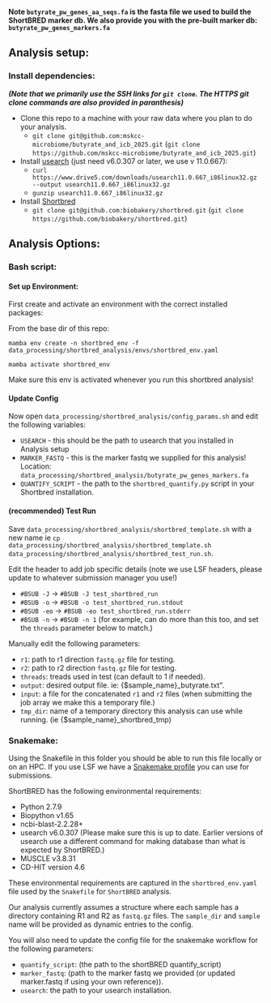 **Note `butyrate_pw_genes_aa_seqs.fa` is the fasta file we used to build the ShortBRED marker db. We also provide you with the pre-built marker db: `butyrate_pw_genes_markers.fa`**

## Analysis setup:

### Install dependencies:
***(Note that we primarily use the SSH links for `git clone`.  The HTTPS git clone commands are also provided in paranthesis)***

- Clone this repo to a machine with your raw data where you plan to do your analysis. 
    - `git clone git@github.com:mskcc-microbiome/butyrate_and_icb_2025.git` (`git clone https://github.com/mskcc-microbiome/butyrate_and_icb_2025.git`)
- Install [usearch](https://www.drive5.com/usearch/download.html) (just need v6.0.307 or later, we use v 11.0.667):
    - `curl https://www.drive5.com/downloads/usearch11.0.667_i86linux32.gz --output usearch11.0.667_i86linux32.gz`
    - `gunzip usearch11.0.667_i86linux32.gz`
- Install [Shortbred](https://huttenhower.sph.harvard.edu/shortbred/)
    - `git clone git@github.com:biobakery/shortbred.git` (`git clone https://github.com/biobakery/shortbred.git`)


## Analysis Options:

### Bash script:

#### Set up Environment:

First create and activate an environment with the correct installed packages:

From the base dir of this repo:

```
mamba env create -n shortbred_env -f data_processing/shortbred_analysis/envs/shortbred_env.yaml 
```
```
mamba activate shortbred_env
```
Make sure this env is activated whenever you run this shortbred analysis! 

#### Update Config

Now open `data_processing/shortbred_analysis/config_params.sh` and edit the following variables:

- `USEARCH` - this should be the path to usearch that you installed in Analysis setup
- `MARKER_FASTQ` - this is the marker fastq we supplied for this analysis!  Location: `data_processing/shortbred_analysis/butyrate_pw_genes_markers.fa`
- `QUANTIFY_SCRIPT` -  the path to the `shortbred_quantify.py` script in your Shortbred installation. 

#### (recommended) Test Run

Save `data_processing/shortbred_analysis/shortbred_template.sh` with a new name ie `cp data_processing/shortbred_analysis/shortbred_template.sh data_processing/shortbred_analysis/shortbred_test_run.sh`.

Edit the header to add job specific details (note we use LSF headers, please update to whatever submission manager you use!)

- `#BSUB -J` -> `#BSUB -J test_shortbred_run`
- `#BSUB -o` -> `#BSUB -o test_shortbred_run.stdout`
- `#BSUB -eo` -> `#BSUB -eo test_shortbred_run.stderr`
- `#BSUB -n` -> `#BSUB -n 1` (for example, can do more than this too, and set the `threads` parameter below to match.)

Manually edit the following parameters:

- `r1`: path to r1 direction `fastq.gz` file for testing. 
- `r2`: path to r2 direction `fastq.gz` file for testing. 
- `threads`: treads used in test (can default to 1 if needed).
- `output`: desired output file.  ie: {$sample_name}_butyrate.txt".
- `input`: a file for the concatenated `r1` and `r2` files (when submitting the job array we make this a temporary file.)
- `tmp_dir`: name of a temporary directory this analysis can use while running. (ie {$sample_name}_shortbred_tmp)

### Snakemake:

Using the Snakefile in this folder you should be able to run this file locally or on an HPC. If you use LSF we have a [Snakemake profile](https://github.com/vdblab/vdblab-profile) you can use for submissions. 

ShortBRED has the following environmental requirements:
- Python 2.7.9
- Biopython v1.65
- ncbi-blast-2.2.28+
- usearch v6.0.307 (Please make sure this is up to date. Earlier versions of usearch use a different command for making database than what is expected by ShortBRED.)
- MUSCLE v3.8.31
- CD-HIT version 4.6

These environmental requirements are captured in the `shortbred_env.yaml` file used by the `Snakefile` for `ShortBRED` analysis. 

Our analysis currently assumes a structure where each sample has a directory containing R1 and R2 as `fastq.gz` files.  The `sample_dir` and `sample` name will be provided as dynamic entries to the config.

You will also need to update the config file for the snakemake workflow for the following parameters:
- `quantify_script`: (the path to the shortBRED quantify_script)
- `marker_fastq`: (path to the marker fastq we provided (or updated marker.fastq if using your own reference)).
- `usearch`: the path to your usearch installation. 

